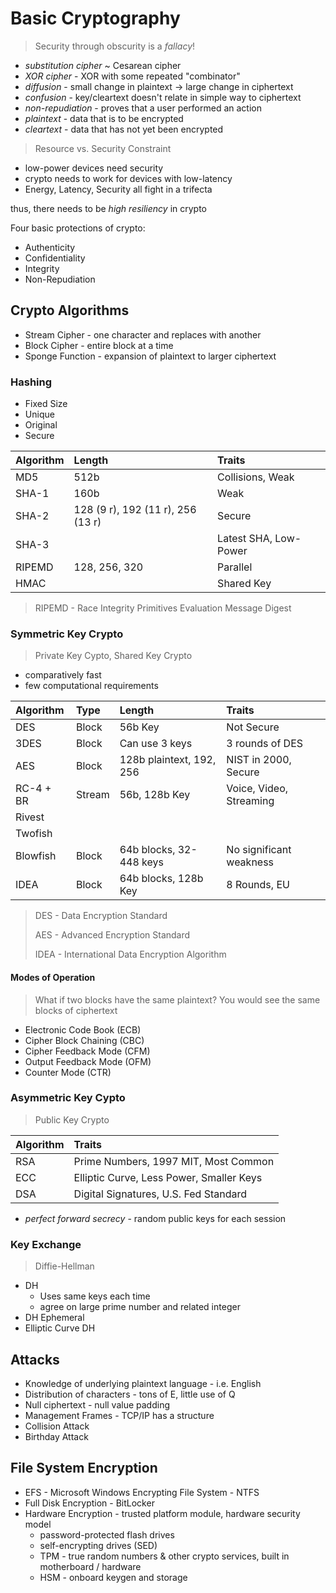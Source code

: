 Basic Cryptography
======================

> Security through obscurity is a _fallacy_!

- _substitution cipher_ ~ Cesarean cipher
- _XOR cipher_ - XOR with some repeated "combinator"
- _diffusion_ - small change in plaintext → large change in ciphertext
- _confusion_ - key/cleartext doesn't relate in simple way to ciphertext
- _non-repudiation_ - proves that a user performed an action
- _plaintext_ - data that is to be encrypted
- _cleartext_ - data that has not yet been encrypted

> Resource vs. Security Constraint

- low-power devices need security
- crypto needs to work for devices with low-latency
- Energy, Latency, Security all fight in a trifecta

thus, there needs to be _high resiliency_ in crypto

Four basic protections of crypto:

- Authenticity
- Confidentiality
- Integrity
- Non-Repudiation

## Crypto Algorithms

- Stream Cipher - one character and replaces with another
- Block Cipher - entire block at a time
- Sponge Function - expansion of plaintext to larger ciphertext

### Hashing

- Fixed Size
- Unique
- Original
- Secure

| Algorithm   | Length                            | Traits                |
| :---------- | :------------                     | :-------------------- |
| MD5         | 512b                              | Collisions, Weak      |
| SHA-1       | 160b                              | Weak                  |
| SHA-2       | 128 (9 r), 192 (11 r), 256 (13 r) | Secure                |
| SHA-3       |                                   | Latest SHA, Low-Power |
| RIPEMD      | 128, 256, 320                     | Parallel              |
| HMAC        |                                   | Shared Key            |

> RIPEMD - Race Integrity Primitives Evaluation Message Digest

### Symmetric Key Crypto

> Private Key Cypto, Shared Key Crypto

- comparatively fast
- few computational requirements

| Algorithm | Type   | Length                   | Traits                  |
| :-------- | :----- | :----------------------  | :---------------------- |
| DES       | Block  | 56b Key                  | Not Secure              |
| 3DES      | Block  | Can use 3 keys           | 3 rounds of DES         |
| AES       | Block  | 128b plaintext, 192, 256 | NIST in 2000, Secure    |
| RC-4 + BR | Stream | 56b, 128b Key            | Voice, Video, Streaming |
| Rivest    |        |                          |                         |
| Twofish   |        |                          |                         |
| Blowfish  | Block  | 64b blocks, 32-448 keys  | No significant weakness |
| IDEA      | Block  | 64b blocks, 128b Key     | 8 Rounds, EU            |

> DES - Data Encryption Standard
>
> AES - Advanced Encryption Standard
>
> IDEA - International Data Encryption Algorithm

#### Modes of Operation

> What if two blocks have the same plaintext? You would see the same blocks of ciphertext

- Electronic Code Book (ECB)
- Cipher Block Chaining (CBC)
- Cipher Feedback Mode (CFM)
- Output Feedback Mode (OFM)
- Counter Mode (CTR)

### Asymmetric Key Cypto

> Public Key Crypto

| Algorithm | Traits                                   |
| :-------- | :--------------------------------------- |
| RSA       | Prime Numbers, 1997 MIT, Most Common     |
| ECC       | Elliptic Curve, Less Power, Smaller Keys |
| DSA       | Digital Signatures, U.S. Fed Standard    |

- _perfect forward secrecy_ - random public keys for each session

### Key Exchange

> Diffie-Hellman

- DH
  - Uses same keys each time
  - agree on large prime number and related integer
- DH Ephemeral
- Elliptic Curve DH

## Attacks

- Knowledge of underlying plaintext language - i.e. English
- Distribution of characters - tons of E, little use of Q
- Null ciphertext - null value padding
- Management Frames - TCP/IP has a structure
- Collision Attack
- Birthday Attack

## File System Encryption

- EFS - Microsoft Windows Encrypting File System - NTFS
- Full Disk Encryption - BitLocker
- Hardware Encryption - trusted platform module, hardware security model
  - password-protected flash drives
  - self-encrypting drives (SED)
  - TPM - true random numbers & other crypto services, built in motherboard / hardware
  - HSM - onboard keygen and storage
